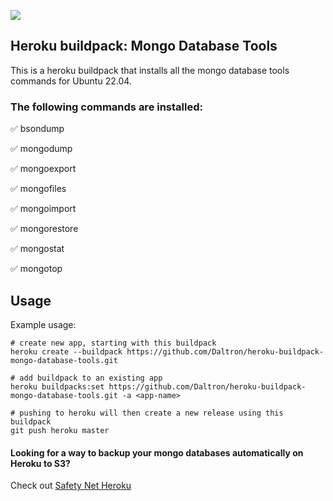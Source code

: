 ![](https://res.cloudinary.com/deepjyoti30/image/fetch/f_auto,q_50,w_2048/https://raw.githubusercontent.com/deepjyoti30/blog-static-content/master/content/Mongo_plus_Heroku.jpg)

## Heroku buildpack: Mongo Database Tools

This is a heroku buildpack that installs all the mongo database tools commands for Ubuntu 22.04.

### The following commands are installed:

✅ bsondump

✅ mongodump

✅ mongoexport

✅ mongofiles

✅ mongoimport

✅ mongorestore

✅ mongostat

✅ mongotop

## Usage

Example usage:

    # create new app, starting with this buildpack
    heroku create --buildpack https://github.com/Daltron/heroku-buildpack-mongo-database-tools.git

    # add buildpack to an existing app
    heroku buildpacks:set https://github.com/Daltron/heroku-buildpack-mongo-database-tools.git -a <app-name>

    # pushing to heroku will then create a new release using this buildpack
    git push heroku master
    
#### Looking for a way to backup your mongo databases automatically on Heroku to S3?
Check out [Safety Net Heroku](https://github.com/Daltron/safety_net_heroku)